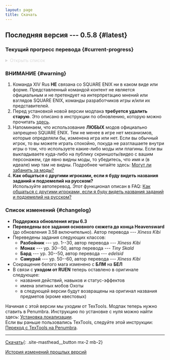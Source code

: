 ```yaml
---
layout: page
title: Скачать
---
```


## Последняя версия --- 0.5.8 {#latest}

### Текущий прогресс перевода {#current-progress}

<details style="color: #d8d8d8">
  <summary>Открыть список
  </summary>

  * Значительная часть интерфейса
  * Основной сюжет:
    * **A Realm Reborn**, включая задания между ARR и HW (патчи игры --- 2.0--2.58)
    * **Heavensward**, включая задания между HW и SB (патчи игры --- 3.0--3.58)
  * Хроники новой эры:
    * **Кристальная башня** (*Crystal Tower*)
  * Задания классов и профессий:
    * **Арканист** (*Arcanist*) --- ур. 1--30
    * **Учёный** (*Scholar*) --- ур. 30--50
    * **Борец** / **Монах** (*Pugilist* / *Monk*) --- ур. 1--50
    * **Копейщик** / **Драгун** (*Lancer* / *Dragoon*) --- ур. 1--50
    * **Лучник** / **Бард** (*Archer* / *Bard*) --- ур. 1--50
    * **Разбойник** (*Rogue*) --- ур. 1--30
    * **Оккультист** / **Чёрный маг** (*Thaumaturge* / *Black Mage*) --- ур. 1--50
    * **Белый маг** (*White Mage*) --- ур. 30--50
    * **Тёмный рыцарь** (*Dark Knight*) --- ур. 30--50
    * **Самурай** (*Samurai*) --- ур. 50--60
    * **Алхимик** (*Alchemist*) --- ур. 1--50
  * **Все текущие описания действий и навыков боевых классов/профессий (PvE и PvP)**
    * Статус-эффекты пока переведены частично
  * **Все текущие описания действий и навыков ремесленников и собирателей**
    * Статус-эффекты пока не переведены

  Также по возможности стараемся максимально переводить грядущие и текущие сезонные события.
</details>

### ВНИМАНИЕ {#warning}

1. Команда XIV Rus **НЕ** связана со SQUARE ENIX ни в каком виде или форме. Представленный командой контент не является официальным и не претендует на интерпретацию мнений или взглядов SQUARE ENIX, команды разработчиков игры и/или их представителей.
2. Перед установкой новой версии модпака **требуется удалить старую**. Это описано в инструкции по обновлению, которую можно прочитать [здесь](/guide/update).
3. Напоминаем, что использование **ЛЮБЫХ** модов официально запрещено SQUARE ENIX. Тем не менее в игре нет механизмов, которые определяли бы, изменена игра или нет. Если вы обычный игрок, то вы можете играть спокойно, покуда не разглашаете внутри игры о том, что используете какие-либо моды или плагины. Если вы выкладываете куда-либо на публику скриншоты/видео с вашим персонажем, где явно видны моды, то убедитесь, что имя и (в идеале) мир там не видны. Подробнее читайте здесь: [Могут ли забанить за моды?](/faq#q-is-using-mods-a-bannable-offense)
4. **Как общаться с другими игроками, если я буду видеть названия заданий и подземелий на русском?**\
   Используйте автоперевод. Этот функционал описан в FAQ: [Как общаться с другими игроками, если я буду видеть названия заданий и подземелий на русском?](/faq#q-how-to-speak-with-other-players)

### Список изменений {#changelog}

* **Поддержка обновления игры 6.3**
* **Переведены все задания основного сюжета до конца Heavensward** (до обновления 3.58 включительно). Автор перевода --- *Xiness Kibi*
* Переведены задания следующих классов:
  * **Разбойник** --- ур. 1--30, автор перевода --- *Xiness Kibi*
  * **Монах** --- ур. 30--50, автор перевода --- *Tiny Skald*
  * **Бард** --- ур. 30--50, автор перевода --- *edelsid*
  * **Самурай** --- ур. 50--60, автор перевода --- *Xiness Kibi*
* Сокращение белого мага изменено с **БЛМ** на **БЕЛ**
* В связи с **уходом от RUEN** теперь оставлено в оригинале следующее:
  * названия действий, навыков и статус-эффектов
  * имена элитных мобов Охоты
  * в следующей версии будут возвращены на оригинал названия предметов (кроме квестовых)

Начиная с этой версии мы уходим от TexTools. Модпак теперь нужно ставить в Penumbra. Инструкцию по установке с нуля можно найти здесь: [Установка локализации](/guide/install).\
Если вы раньше пользовались TexTools, следуйте этой инструкции: [Переход с TexTools на Penumbra](/guide/textools).

---

[Скачать](https://github.com/xivrus/xiv_ru_weblate/releases/download/latest){: .site-masthead__button mx-2 mb-2}

[История изменений прошлых версий](/changelog)